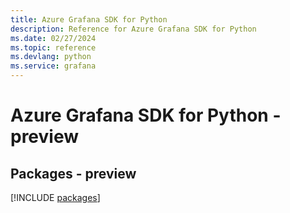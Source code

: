 ```yaml
---
title: Azure Grafana SDK for Python
description: Reference for Azure Grafana SDK for Python
ms.date: 02/27/2024
ms.topic: reference
ms.devlang: python
ms.service: grafana
---
```

# Azure Grafana SDK for Python - preview
## Packages - preview
[!INCLUDE [packages](grafana-index.md)]